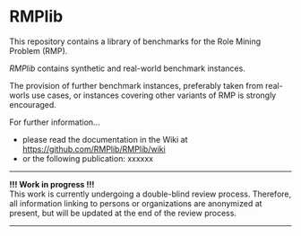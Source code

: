 # RMPlib

This repository contains a library of benchmarks for the Role Mining Problem (RMP). 
 
_RMPlib_ contains synthetic and real-world benchmark instances. 

The provision of further benchmark instances, preferably taken from real-worls use cases, or instances covering other variants of RMP is strongly encouraged.


For further information...
- please read the documentation in the Wiki at https://github.com/RMPlib/RMPlib/wiki
- or the following publication: xxxxxx   
   
   
   
***
**!!! Work in progress !!!**   
This work is currently undergoing a double-blind review process. Therefore, all information linking to persons or organizations are anonymized at present, but will be updated at the end of the review process.
***
